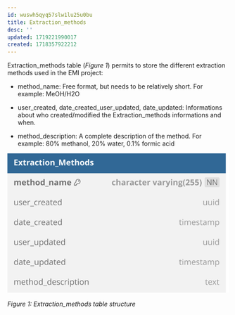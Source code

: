 ```yaml
---
id: wuswh5qyq57slw1lu25u0bu
title: Extraction_methods
desc: ''
updated: 1719221990017
created: 1718357922212
---
```

Extraction_methods table (*Figure 1*) permits to store the different extraction methods used in the EMI project:

- method_name: Free format, but needs to be relatively short. For example: MeOH/H2O

- user_created, date_created_user_updated, date_updated: Informations about who created/modified the Extraction_methods informations and when.

- method_description: A complete description of the method. For example: 80% methanol, 20% water, 0.1% formic acid

![image import](assets/images_bruelhed/extraction_methods.svg)

*Figure 1: Extraction_methods table structure*